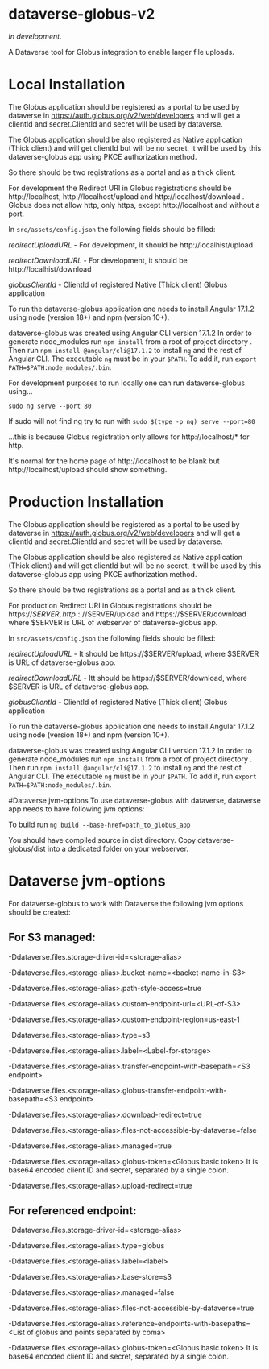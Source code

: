 # dataverse-globus-v2

_In development_.

A Dataverse tool for Globus integration to enable larger file uploads.

# Local Installation 

The Globus application should be registered as a portal to be used by dataverse in https://auth.globus.org/v2/web/developers and will get a clientId and secret.ClientId and secret will be used by dataverse.

The Globus application should be also registered as Native application (Thick client) and will get clientId but will be no secret, it will be used by this dataverse-globus app using PKCE authorization method. 

So there should be two registrations as a portal and as a thick client.

For development the Redirect URI in Globus registrations should be http://localhost, http://localhost/upload and http://localhost/download . Globus does not allow http, only https, except http://localhost and without a port.

In ``src/assets/config.json`` the following fields should be filled:

   *redirectUploadURL*    - For development, it should be http://localhist/upload
   
   *redirectDownloadURL*  - For development, it should be http://localhist/download
   
   *globusClientId*    - ClientId of registered Native (Thick client) Globus application
  
   
To run the dataverse-globus application one needs to install Angular 17.1.2 using node (version 18+) and npm (version 10+).

dataverse-globus was created using Angular CLI version 17.1.2
In order to generate node_modules run `npm install` from a root of project directory .
Then run `npm install @angular/cli@17.1.2` to install `ng` and the rest of Angular CLI.
The executable `ng` must be in your `$PATH`. To add it, run `export PATH=$PATH:node_modules/.bin`.

For development purposes to run locally one can run dataverse-globus using...

`sudo ng serve --port 80`

If sudo will not find ng try to run with
`sudo $(type -p ng) serve --port=80`

...this is because Globus registration only allows for http://localhost/* for http.

It's normal for the home page of http://localhost to be blank but http://localhost/upload should show something.

# Production Installation

The Globus application should be registered as a portal to be used by dataverse in https://auth.globus.org/v2/web/developers and will get a clientId and secret.ClientId and secret will be used by dataverse.

The Globus application should be also registered as Native application (Thick client) and will get clientId but will be no secret, it will be used by this dataverse-globus app using PKCE authorization method. 

So there should be two registrations as a portal and as a thick client.

For production Redirect URI in Globus registrations should be https://$SERVER, http://$SERVER/upload and https://$SERVER/download where $SERVER is URL of webserver of dataverse-globus app.

In ``src/assets/config.json`` the following fields should be filled:


   *redirectUploadURL*    - It should be https://$SERVER/upload, where $SERVER is URL of dataverse-globus app.
   
   
   *redirectDownloadURL*  - Itt should be https://$SERVER/download, where $SERVER is URL of dataverse-globus app.
   
   
   *globusClientId*    - ClientId of registered Native (Thick client) Globus application
  
   
To run the dataverse-globus application one needs to install Angular 17.1.2 using node (version 18+) and npm (version 10+).

dataverse-globus was created using Angular CLI version 17.1.2
In order to generate node_modules run `npm install` from a root of project directory .
Then run `npm install @angular/cli@17.1.2` to install `ng` and the rest of Angular CLI.
The executable `ng` must be in your `$PATH`. To add it, run `export PATH=$PATH:node_modules/.bin`.

#Dataverse jvm-options
To use dataverse-globus with dataverse, dataverse app needs to have following jvm options:



To build run `ng build --base-href=path_to_globus_app`

You should have compiled source in dist directory. Copy dataverse-globus/dist into a dedicated folder on your webserver.

# Dataverse jvm-options

For dataverse-globus to work with Dataverse the following jvm options should be created:

## For S3 managed:

-Ddataverse.files.storage-driver-id=\<storage-alias\>

-Ddataverse.files.\<storage-alias\>.bucket-name=\<backet-name-in-S3\>

-Ddataverse.files.\<storage-alias\>.path-style-access=true

-Ddataverse.files.\<storage-alias\>.custom-endpoint-url=\<URL-of-S3\>

-Ddataverse.files.\<storage-alias\>.custom-endpoint-region=us-east-1

-Ddataverse.files.\<storage-alias\>.type=s3

-Ddataverse.files.\<storage-alias\>.label=\<Label-for-storage\>

-Ddataverse.files.\<storage-alias\>.transfer-endpoint-with-basepath=\<S3 endpoint\>

-Ddataverse.files.\<storage-alias\>.globus-transfer-endpoint-with-basepath=\<S3 endpoint\>

-Ddataverse.files.\<storage-alias\>.download-redirect=true

-Ddataverse.files.\<storage-alias\>.files-not-accessible-by-dataverse=false

-Ddataverse.files.\<storage-alias\>.managed=true

-Ddataverse.files.\<storage-alias\>.globus-token=\<Globus basic token\> It is base64 encoded client ID and secret, separated by a single colon.

-Ddataverse.files.\<storage-alias\>.upload-redirect=true

## For referenced endpoint:

-Ddataverse.files.storage-driver-id=\<storage-alias\>

-Ddataverse.files.\<storage-alias\>.type=globus

-Ddataverse.files.\<storage-alias\>.label=\<label\>

-Ddataverse.files.\<storage-alias\>.base-store=s3 

-Ddataverse.files.\<storage-alias\>.managed=false

-Ddataverse.files.\<storage-alias\>.files-not-accessible-by-dataverse=true

-Ddataverse.files.\<storage-alias\>.reference-endpoints-with-basepaths=\<List of globus and points separated by coma\>

-Ddataverse.files.\<storage-alias\>.globus-token=\<Globus basic token\> It is base64 encoded client ID and secret, separated by a single colon.
